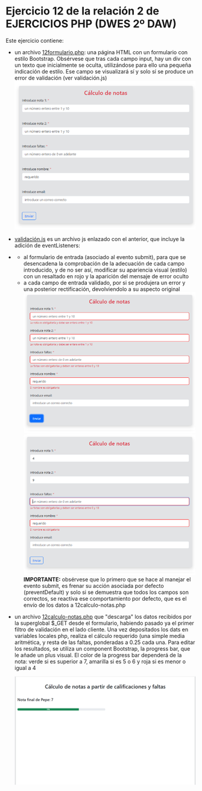 # Ejercicio 12 de la relación 2 de EJERCICIOS PHP (DWES 2º DAW)

Este ejercicio contiene:
* un archivo [12formulario.php](https://github.com/pgonaug-playamar/formulario-con-validaciones/blob/main/12formulario.php): una página HTML con un formulario con estilo Bootstrap. Obsérvese que tras cada campo input,
  hay un div con un texto que inicialmente se oculta, utilizándose para ello una pequeña indicación de estilo. Ese campo se visualizará sí y solo sí
  se produce un error de validación (ver validación.js)
  ![Formulario de entrada](https://github.com/pgonaug-playamar/formulario-con-validaciones/blob/main/screenshots/imagen-form.png)
* [validación.js](https://github.com/pgonaug-playamar/formulario-con-validaciones/blob/main/validaciones.js) es un archivo js enlazado con el anterior, que incluye la adición de eventListeners:
*  * al formulario de entrada (asociado al evento submit), para que se desencadena la comprobación de la adecuación de cada campo introducido,
     y de no ser así, modificar su apariencia visual (estilo) con un resaltado en rojo y la aparición del mensaje de error oculto
   * a cada campo de entrada validado, por si se produjera un error y una posterior rectificación, devolviendolo a su aspecto original
   ![formulario con errores](https://github.com/pgonaug-playamar/formulario-con-validaciones/blob/main/screenshots/imagen-form-2.png)
   ![formulario con rectificación de errores](https://github.com/pgonaug-playamar/formulario-con-validaciones/blob/main/screenshots/imagen-form-3.png)
  **IMPORTANTE:** obsérvese que lo primero que se hace al manejar el evento submit, es frenar su acción asociada por defecto (preventDefault)
  y solo si se demuestra que todos los campos son correctos, se reactiva ese comportamiento por defecto, que es el envío de los datos a 12calculo-notas.php
* un archivo [12calculo-notas.php](https://github.com/pgonaug-playamar/formulario-con-validaciones/blob/main/12calculo-notas.php) que "descarga" los datos recibidos por la superglobal $_GET desde el formulario,
  habiendo pasado ya el primer filtro de validación en el lado cliente. Una vez depositados los dats en variables locales php,
  realiza el cálculo requerido (una simple media aritmética, y resta de las faltas, ponderadas a 0.25 cada una. Para editar los
  resultados, se utiliza un component Bootstrap, la progress bar, que le añade un plus visual. El color de la progress bar
  dependerá de la nota: verde si es superior a 7, amarilla si es 5 o 6 y roja si es menor o igual a 4
  
  ![cálculo de nota final](https://github.com/pgonaug-playamar/formulario-con-validaciones/blob/main/screenshots/imagen-form-4.png)
